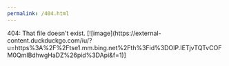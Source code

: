 ```yaml
---
permalink: /404.html
---
```

<title>That file doesn't exist.</title>
404: That file doesn't exist. [![image](https://external-content.duckduckgo.com/iu/?u=https%3A%2F%2Ftse1.mm.bing.net%2Fth%3Fid%3DOIP.IETjvTQTvCOFM0QmIBdhwgHaDZ%26pid%3DApi&f=1)]

